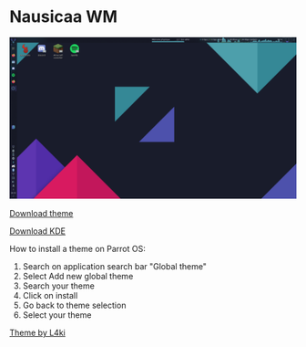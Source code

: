 # Nausicaa WM

![image1](./image/Screenshot_20200712_165328.png)

[Download theme](https://store.kde.org/p/1373828/)

[Download KDE](https://kde.org/download/)

How to install a theme on Parrot OS:
  1. Search on application search bar "Global theme"
  2. Select Add new global theme
  3. Search your theme
  4. Click on install
  5. Go back to theme selection
  6. Select your theme
  
  [Theme by L4ki](https://github.com/L4ki/Sensual-Theme)

